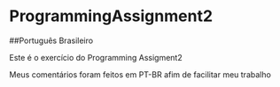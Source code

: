 # ProgrammingAssignment2
##Português Brasileiro

Este é o exercício do Programming Assigment2

Meus comentários foram feitos em PT-BR afim de facilitar meu trabalho
